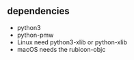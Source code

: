 ## dependencies
* python3
* python-pmw
* Linux need python3-xlib or python-xlib
* macOS needs the rubicon-objc
